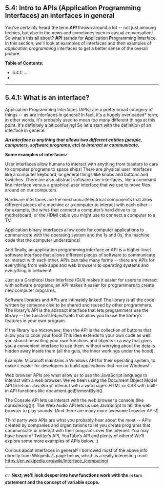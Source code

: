 ## 5.4: Intro to APIs (Application Programming Interfaces) an interfaces in general

You've certainly heard the term ***API*** thrown around a lot -- not just amoung techies, but also in the news and sometimes even in casual conversation! So what's this all about? **API** stands for **A**pplication **P**rogramming **I**nterface. In this section, we'll look at examples of interfaces and then examples of *application programming* interfaces to get a better sense of the overall picture.

**Table of Contents:**
  - 5.4.1: ....
  - 

<hr/>


## 5.4.1: What is an interface?

Application Programming Interfaces (APIs) are a pretty broad category of things -- as are interfaces in general! In fact, it's a hugely overloaded* term; in other words, it's probably used to mean *too many* different things at this point. It's definitely a bit confusing! So let's start with the definition of an interface in general.

***An interface is anything that allows two different entities (people, computers, software programs, etc) to interact or communicate.***

**Some examples of interfaces:**

User interfaces allow humans to interact with anything from toasters to cars to computer programs to space ships! There are physical user interfaces like a computer keyboard, or general things like knobs and buttons and switches. There are also abstract software user interfaces, like a command line interface versus a graphical user interface that we use to move files around on our computers.

Hardware interfaces are the mechanical/electrical components that allow different pieces of a machine or a computer to interact with each other -- for example, the wires that connect a computer’s hard drive to its motherboard, or the HDMI cable you might use to connect a computer to a TV.


Application binary interfaces allow code for computer applications to communicate with the operating system and the 1s and 0s, the machine code that the computer understands!

And finally, an application programming interface or API is a higher-level software interface that allows different pieces of software to communicate or interact with each other. APIs can take many forms -- there are APIs for everything from web apps and web browsers to operating systems and everything in between! 

Just as a Graphical User Interface (GUI) makes it easier for users to interact with software programs, an API makes it easier for programmers to create new computer programs.

Software libraries and APIs are intimately linked! The library is all the code written by someone else to be shared and reused by other programmers. The library’s API is the abstract interface that lets programmers use the library -- the functions/objects/etc that allow you to use the library’s features in your own program.

If the library is a microwave, then the API is the collection of buttons that allow you to cook your food! This idea extends to your own code as well: you should be writing your own functions and objects in a way that gives you a convenient interface to use them, without worrying about the details hidden away inside them (all the guts, the inner workings under the hood).

Example: Microsoft maintains a Windows API for their operating system, to make it easier for developers to build applications that run on Windows!

Web browser APIs are what allow us to use the JavaScript language to interact with a web browser. We’ve been using the Document Object Model API to let our JavaScript interact with a web page’s HTML or CSS with built-in API functions like document.getElementById().

The Console API lets us interact with the web browser’s console (like console.log()!). The Web Audio API lets us use JavaScript to tell the web browser to play sounds! (And there are many more awesome browser APIs!)

Third party web APIs are what you probably hear about the most -- APIs created by companies and organizations to let you create programs that communicate or interact with their programs over the internet. You may have heard of Twitter’s API, YouTube’s API and plenty of others! We’ll explore some more examples of APIs below. :)

Curious about interfaces in general? I borrowed most of the above info directly from Wikipedia’s page below, which is a really interesting read: https://en.wikipedia.org/wiki/Interface_(computing) 

<hr/>

:point_right: **Next, we'll look deeper into how functions work with the `return` statement and the concept of variable scope.**
